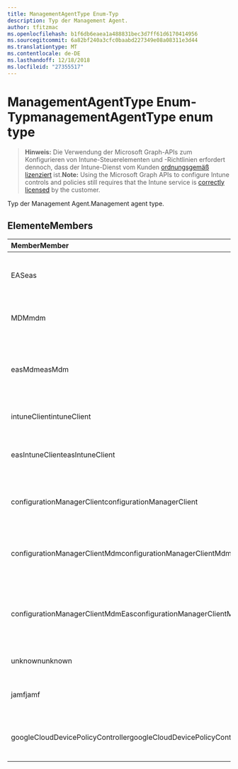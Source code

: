 ```yaml
---
title: ManagementAgentType Enum-Typ
description: Typ der Management Agent.
author: tfitzmac
ms.openlocfilehash: b1f6db6eaea1a488831bec3d7ff61d6170414956
ms.sourcegitcommit: 6a82bf240a3cfc0baabd227349e08a08311e3d44
ms.translationtype: MT
ms.contentlocale: de-DE
ms.lasthandoff: 12/18/2018
ms.locfileid: "27355517"
---
```

# <a name="managementagenttype-enum-type"></a><span data-ttu-id="0b267-103">ManagementAgentType Enum-Typ</span><span class="sxs-lookup"><span data-stu-id="0b267-103">managementAgentType enum type</span></span>

> <span data-ttu-id="0b267-104">**Hinweis:** Die Verwendung der Microsoft Graph-APIs zum Konfigurieren von Intune-Steuerelementen und -Richtlinien erfordert dennoch, dass der Intune-Dienst vom Kunden [ordnungsgemäß lizenziert](https://go.microsoft.com/fwlink/?linkid=839381) ist.</span><span class="sxs-lookup"><span data-stu-id="0b267-104">**Note:** Using the Microsoft Graph APIs to configure Intune controls and policies still requires that the Intune service is [correctly licensed](https://go.microsoft.com/fwlink/?linkid=839381) by the customer.</span></span>

<span data-ttu-id="0b267-105">Typ der Management Agent.</span><span class="sxs-lookup"><span data-stu-id="0b267-105">Management agent type.</span></span>
## <a name="members"></a><span data-ttu-id="0b267-106">Elemente</span><span class="sxs-lookup"><span data-stu-id="0b267-106">Members</span></span>
|<span data-ttu-id="0b267-107">Member</span><span class="sxs-lookup"><span data-stu-id="0b267-107">Member</span></span>|<span data-ttu-id="0b267-108">Wert</span><span class="sxs-lookup"><span data-stu-id="0b267-108">Value</span></span>|<span data-ttu-id="0b267-109">Beschreibung</span><span class="sxs-lookup"><span data-stu-id="0b267-109">Description</span></span>|
|:---|:---|:---|
|<span data-ttu-id="0b267-110">EAS</span><span class="sxs-lookup"><span data-stu-id="0b267-110">eas</span></span>|<span data-ttu-id="0b267-111">1</span><span class="sxs-lookup"><span data-stu-id="0b267-111">1</span></span>|<span data-ttu-id="0b267-112">Das Gerät wird vom Exchange-Server verwaltet.</span><span class="sxs-lookup"><span data-stu-id="0b267-112">The device is managed by Exchange server.</span></span>|
|<span data-ttu-id="0b267-113">MDM</span><span class="sxs-lookup"><span data-stu-id="0b267-113">mdm</span></span>|<span data-ttu-id="0b267-114">2</span><span class="sxs-lookup"><span data-stu-id="0b267-114">2</span></span>|<span data-ttu-id="0b267-115">Das Gerät wird durch Intune MDM verwaltet.</span><span class="sxs-lookup"><span data-stu-id="0b267-115">The device is managed by Intune MDM.</span></span>|
|<span data-ttu-id="0b267-116">easMdm</span><span class="sxs-lookup"><span data-stu-id="0b267-116">easMdm</span></span>|<span data-ttu-id="0b267-117">3</span><span class="sxs-lookup"><span data-stu-id="0b267-117">3</span></span>|<span data-ttu-id="0b267-118">Das Gerät wird von Exchange Server und Intune MDM verwaltet.</span><span class="sxs-lookup"><span data-stu-id="0b267-118">The device is managed by both Exchange server and Intune MDM.</span></span>|
|<span data-ttu-id="0b267-119">intuneClient</span><span class="sxs-lookup"><span data-stu-id="0b267-119">intuneClient</span></span>|<span data-ttu-id="0b267-120">4</span><span class="sxs-lookup"><span data-stu-id="0b267-120">4</span></span>|<span data-ttu-id="0b267-121">Intune Client verwaltet.</span><span class="sxs-lookup"><span data-stu-id="0b267-121">Intune client managed.</span></span>|
|<span data-ttu-id="0b267-122">easIntuneClient</span><span class="sxs-lookup"><span data-stu-id="0b267-122">easIntuneClient</span></span>|<span data-ttu-id="0b267-123">5</span><span class="sxs-lookup"><span data-stu-id="0b267-123">5</span></span>|<span data-ttu-id="0b267-124">Das Gerät ist EAS Intune-Client und zwei verwaltet.</span><span class="sxs-lookup"><span data-stu-id="0b267-124">The device is EAS and Intune client dual managed.</span></span>|
|<span data-ttu-id="0b267-125">configurationManagerClient</span><span class="sxs-lookup"><span data-stu-id="0b267-125">configurationManagerClient</span></span>|<span data-ttu-id="0b267-126">8</span><span class="sxs-lookup"><span data-stu-id="0b267-126">8</span></span>|<span data-ttu-id="0b267-127">Das Gerät wird vom Konfigurations-Manager verwaltet.</span><span class="sxs-lookup"><span data-stu-id="0b267-127">The device is managed by Configuration Manager.</span></span>|
|<span data-ttu-id="0b267-128">configurationManagerClientMdm</span><span class="sxs-lookup"><span data-stu-id="0b267-128">configurationManagerClientMdm</span></span>|<span data-ttu-id="0b267-129">10</span><span class="sxs-lookup"><span data-stu-id="0b267-129">10</span></span>|<span data-ttu-id="0b267-130">Das Gerät wird vom Konfigurations-Manager und MDM verwaltet.</span><span class="sxs-lookup"><span data-stu-id="0b267-130">The device is managed by Configuration Manager and MDM.</span></span>|
|<span data-ttu-id="0b267-131">configurationManagerClientMdmEas</span><span class="sxs-lookup"><span data-stu-id="0b267-131">configurationManagerClientMdmEas</span></span>|<span data-ttu-id="0b267-132">11</span><span class="sxs-lookup"><span data-stu-id="0b267-132">11</span></span>|<span data-ttu-id="0b267-133">Das Gerät wird vom Konfigurations-Manager, MDM und Eas verwaltet.</span><span class="sxs-lookup"><span data-stu-id="0b267-133">The device is managed by Configuration Manager, MDM and Eas.</span></span>|
|<span data-ttu-id="0b267-134">unknown</span><span class="sxs-lookup"><span data-stu-id="0b267-134">unknown</span></span>|<span data-ttu-id="0b267-135">16</span><span class="sxs-lookup"><span data-stu-id="0b267-135">16</span></span>|<span data-ttu-id="0b267-136">Unbekannte Management Agent-Typ.</span><span class="sxs-lookup"><span data-stu-id="0b267-136">Unknown management agent type.</span></span>|
|<span data-ttu-id="0b267-137">jamf</span><span class="sxs-lookup"><span data-stu-id="0b267-137">jamf</span></span>|<span data-ttu-id="0b267-138">32</span><span class="sxs-lookup"><span data-stu-id="0b267-138">32</span></span>|<span data-ttu-id="0b267-139">Das Gerätattribute werden aus Jamf abgerufen.</span><span class="sxs-lookup"><span data-stu-id="0b267-139">The device attributes are fetched from Jamf.</span></span>|
|<span data-ttu-id="0b267-140">googleCloudDevicePolicyController</span><span class="sxs-lookup"><span data-stu-id="0b267-140">googleCloudDevicePolicyController</span></span>|<span data-ttu-id="0b267-141">64</span><span class="sxs-lookup"><span data-stu-id="0b267-141">64</span></span>|<span data-ttu-id="0b267-142">Das Gerät wird von Google CloudDPC verwaltet.</span><span class="sxs-lookup"><span data-stu-id="0b267-142">The device is managed by Google's CloudDPC.</span></span>|



